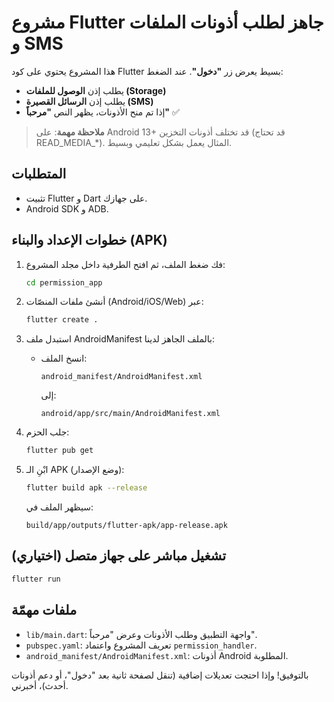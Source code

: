# مشروع Flutter جاهز لطلب أذونات الملفات و SMS

هذا المشروع يحتوي على كود Flutter بسيط يعرض زر **"دخول"**. عند الضغط:
- يطلب إذن **الوصول للملفات (Storage)**
- يطلب إذن **الرسائل القصيرة (SMS)**
- إذا تم منح الأذونات، يظهر النص **"مرحباً"** ✅

> **ملاحظة مهمة**: على Android 13+ قد تختلف أذونات التخزين (قد تحتاج READ_MEDIA_*). المثال يعمل بشكل تعليمي وبسيط.

## المتطلبات
- تثبيت Flutter و Dart على جهازك.
- Android SDK و ADB.

## خطوات الإعداد والبناء (APK)
1) فك ضغط الملف، ثم افتح الطرفية داخل مجلد المشروع:
   ```bash
   cd permission_app
   ```

2) أنشئ ملفات المنصّات (Android/iOS/Web) عبر:
   ```bash
   flutter create .
   ```

3) استبدل ملف AndroidManifest بالملف الجاهز لدينا:
   - انسخ الملف:
     ```
     android_manifest/AndroidManifest.xml
     ```
     إلى:
     ```
     android/app/src/main/AndroidManifest.xml
     ```

4) جلب الحزم:
   ```bash
   flutter pub get
   ```

5) ابْنِ الـ APK (وضع الإصدار):
   ```bash
   flutter build apk --release
   ```
   سيظهر الملف في:
   ```
   build/app/outputs/flutter-apk/app-release.apk
   ```

## تشغيل مباشر على جهاز متصل (اختياري)
```bash
flutter run
```

## ملفات مهمّة
- `lib/main.dart`: واجهة التطبيق وطلب الأذونات وعرض "مرحباً".
- `pubspec.yaml`: تعريف المشروع واعتماد `permission_handler`.
- `android_manifest/AndroidManifest.xml`: أذونات Android المطلوبة.

بالتوفيق! وإذا احتجت تعديلات إضافية (تنقل لصفحة ثانية بعد "دخول"، أو دعم أذونات أحدث)، أخبرني.
